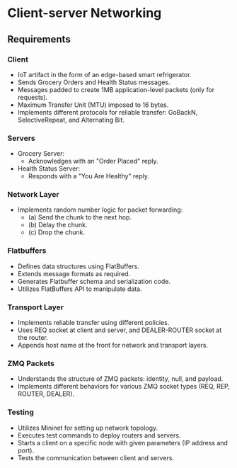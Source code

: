 # Client-server Networking

## Requirements

### Client
- IoT artifact in the form of an edge-based smart refrigerator.
- Sends Grocery Orders and Health Status messages.
- Messages padded to create 1MB application-level packets (only for requests).
- Maximum Transfer Unit (MTU) imposed to 16 bytes.
- Implements different protocols for reliable transfer: GoBackN, SelectiveRepeat, and Alternating Bit.

### Servers
- Grocery Server:
  - Acknowledges with an "Order Placed" reply.
- Health Status Server:
  - Responds with a "You Are Healthy" reply.

### Network Layer
- Implements random number logic for packet forwarding:
  - (a) Send the chunk to the next hop.
  - (b) Delay the chunk.
  - (c) Drop the chunk.

### Flatbuffers
- Defines data structures using FlatBuffers.
- Extends message formats as required.
- Generates Flatbuffer schema and serialization code.
- Utilizes FlatBuffers API to manipulate data.

### Transport Layer
- Implements reliable transfer using different policies.
- Uses REQ socket at client and server, and DEALER-ROUTER socket at the router.
- Appends host name at the front for network and transport layers.

### ZMQ Packets
- Understands the structure of ZMQ packets: identity, null, and payload.
- Implements different behaviors for various ZMQ socket types (REQ, REP, ROUTER, DEALER).

### Testing
- Utilizes Mininet for setting up network topology.
- Executes test commands to deploy routers and servers.
- Starts a client on a specific node with given parameters (IP address and port).
- Tests the communication between client and servers.


